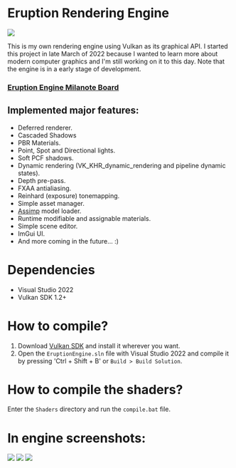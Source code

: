 # Eruption Rendering Engine

![](https://forthebadge.com/images/badges/made-with-c-plus-plus.svg)

This is my own rendering engine using Vulkan as its graphical API. I started this project in late March of 2022 because I wanted to learn more about modern computer graphics and I'm still working on it to this day. Note that the engine is in a early stage of development.

### [Eruption Engine Milanote Board](https://app.milanote.com/1NmtuU1jo13IbQ?p=vUC5d3l4PKq)

## Implemented major features:
- Deferred renderer.
- Cascaded Shadows
- PBR Materials.
- Point, Spot and Directional lights.
- Soft PCF shadows.
- Dynamic rendering (VK_KHR_dynamic_rendering and pipeline dynamic states).
- Depth pre-pass.
- FXAA antialiasing.
- Reinhard (exposure) tonemapping.
- Simple asset manager.
- [Assimp](https://github.com/assimp/assimp) model loader.
- Runtime modifiable and assignable materials.
- Simple scene editor.
- ImGui UI.
- And more coming in the future... :)

# Dependencies
- Visual Studio 2022
- Vulkan SDK 1.2+

# How to compile?
1. Download [Vulkan SDK](https://vulkan.lunarg.com/sdk/home#windows) and install it wherever you want.
2. Open the `EruptionEngine.sln` file  with Visual Studio 2022 and compile it by pressing 'Ctrl + Shift + B' or `Build > Build Solution`.

# How to compile the shaders?
Enter the `Shaders` directory and run the `compile.bat` file.

# In engine screenshots:
![](https://user-images.githubusercontent.com/72656547/182171704-8ca8ca6f-d27d-4aaa-a66c-b266cf18b7fc.jpg)
![](https://user-images.githubusercontent.com/72656547/182172048-73e7951d-739f-47a2-ac4a-44e7d64802fc.jpg)
![](https://user-images.githubusercontent.com/72656547/182173442-0d863f3c-ef96-4ec9-ab1b-0ae1a62b3b4e.jpg)
